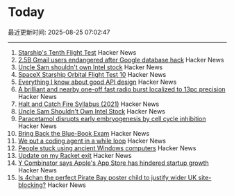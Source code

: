 # Today

最近更新时间: 2025-08-25 07:02:47

--- 
1. [Starship's Tenth Flight Test](https://www.spacex.com/launches/starship-flight-10) Hacker News
2. [2.5B Gmail users endangered after Google database hack](https://www.pcworld.com/article/2880822/2-5-billion-gmail-users-endangered-after-google-database-hack.html) Hacker News
3. [Uncle Sam shouldn't own Intel stock](https://www.wsj.com/opinion/uncle-sam-shouldnt-own-intel-stock-ccd6986d) Hacker News
4. [SpaceX Starship Orbital Flight Test 10](https://www.spacex.com/launches/starship-flight-10) Hacker News
5. [Everything I know about good API design](https://www.seangoedecke.com/good-api-design/) Hacker News
6. [A brilliant and nearby one-off fast radio burst localized to 13pc precision](https://iopscience.iop.org/article/10.3847/2041-8213/adf62f) Hacker News
7. [Halt and Catch Fire Syllabus (2021)](https://bits.ashleyblewer.com/halt-and-catch-fire-syllabus/) Hacker News
8. [Uncle Sam Shouldn't Own Intel Stock](https://www.wsj.com/opinion/uncle-sam-shouldnt-own-intel-stock-ccd6986d) Hacker News
9. [Paracetamol disrupts early embryogenesis by cell cycle inhibition](https://academic.oup.com/humrep/advance-article/doi/10.1093/humrep/deaf116/8234396) Hacker News
10. [Bring Back the Blue-Book Exam](https://www.chronicle.com/article/bring-back-the-blue-book-exam) Hacker News
11. [We put a coding agent in a while loop](https://github.com/repomirrorhq/repomirror/blob/main/repomirror.md) Hacker News
12. [People stuck using ancient Windows computers](https://www.bbc.com/future/article/20250516-the-people-stuck-using-ancient-windows-computers) Hacker News
13. [Update on my Racket exit](https://blog.winny.tech/posts/update-on-my-racket-exit/) Hacker News
14. [Y Combinator says Apple's App Store has hindered startup growth](https://techcrunch.com/2025/08/22/y-combinator-says-apples-app-store-has-hindered-startup-growth/) Hacker News
15. [Is 4chan the perfect Pirate Bay poster child to justify wider UK site-blocking?](https://torrentfreak.com/uk-govt-finds-ideal-pirate-bay-poster-boy-to-sell-blocking-of-non-pirate-sites-250824/) Hacker News
